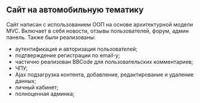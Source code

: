 ## Сайт на автомобильную тематику
Сайт написан с использованием ООП на основе архитектурной модели MVC. Включает в себя новости, отзывы пользователей, форум, админ панель.
Также были реализованы:
* аутентификация и авторизация пользователей;
* подтверждение регистрации по email-у;
* частично реализован BBCode для пользовательских комментариев;
* ЧПУ;
* Ajax подзагрузка контента, добавление, редактирование и удаление данных;
* личный кабинет;
* полноценная админка;
